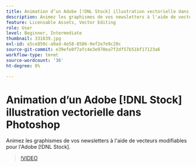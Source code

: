 ```yaml
---
title: Animation d’un Adobe [!DNL Stock] illustration vectorielle dans Photoshop
description: Animez les graphismes de vos newsletters à l'aide de vecteurs modifiables pour l'Adobe [!DNL Stock]
feature: Licensable Assets, Vector Editing
role: User
level: Beginner, Intermediate
thumbnail: 331839.jpg
exl-id: a5ce850c-a9ad-4e58-8586-9ef2e7e9c20c
source-git-commit: e39efe0f7afc4e3e970ea7f2df57b51bf17123a6
workflow-type: tm+mt
source-wordcount: '36'
ht-degree: 0%

---
```


# Animation d’un Adobe [!DNL Stock] illustration vectorielle dans Photoshop

Animez les graphismes de vos newsletters à l&#39;aide de vecteurs modifiables pour l&#39;Adobe [!DNL Stock].

>[!VIDEO](https://video.tv.adobe.com/v/331839?hidetitle=true)
